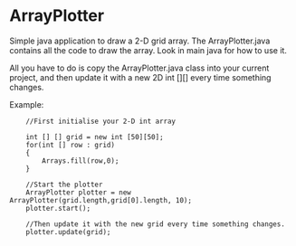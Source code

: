 # ArrayPlotter
Simple java application to draw a 2-D grid array.
The ArrayPlotter.java contains all the code to draw the array. Look in main java for how to use it.

All you have to do is copy the ArrayPlotter.java class into your current project, and then update it with a new 2D int [][] every time something changes.

Example:

        //First initialise your 2-D int array 
        
        int [] [] grid = new int [50][50];
        for(int [] row : grid)
        {
            Arrays.fill(row,0);
        }

        //Start the plotter
        ArrayPlotter plotter = new ArrayPlotter(grid.length,grid[0].length, 10);
        plotter.start();

        //Then update it with the new grid every time something changes.
        plotter.update(grid);
